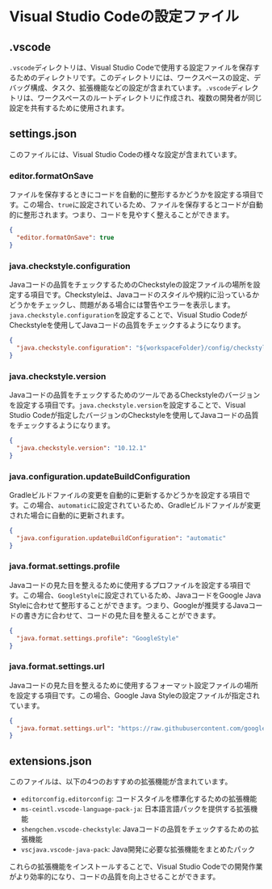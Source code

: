 # Visual Studio Codeの設定ファイル

## .vscode

`.vscode`ディレクトリは、Visual Studio Codeで使用する設定ファイルを保存するためのディレクトリです。このディレクトリには、ワークスペースの設定、デバッグ構成、タスク、拡張機能などの設定が含まれています。`.vscode`ディレクトリは、ワークスペースのルートディレクトリに作成され、複数の開発者が同じ設定を共有するために使用されます。


## settings.json

このファイルには、Visual Studio Codeの様々な設定が含まれています。

### editor.formatOnSave

ファイルを保存するときにコードを自動的に整形するかどうかを設定する項目です。この場合、`true`に設定されているため、ファイルを保存するとコードが自動的に整形されます。つまり、コードを見やすく整えることができます。

```json:settings.json
{
  "editor.formatOnSave": true
}
```
### java.checkstyle.configuration

Javaコードの品質をチェックするためのCheckstyleの設定ファイルの場所を設定する項目です。Checkstyleは、Javaコードのスタイルや規約に沿っているかどうかをチェックし、問題がある場合には警告やエラーを表示します。`java.checkstyle.configuration`を設定することで、Visual Studio CodeがCheckstyleを使用してJavaコードの品質をチェックするようになります。

```json:settings.json
{
  "java.checkstyle.configuration": "${workspaceFolder}/config/checkstyle/checkstyle.xml"
}
```

### java.checkstyle.version

Javaコードの品質をチェックするためのツールであるCheckstyleのバージョンを設定する項目です。`java.checkstyle.version`を設定することで、Visual Studio Codeが指定したバージョンのCheckstyleを使用してJavaコードの品質をチェックするようになります。

```json:settings.json
{
  "java.checkstyle.version": "10.12.1"
}
```

### java.configuration.updateBuildConfiguration

Gradleビルドファイルの変更を自動的に更新するかどうかを設定する項目です。この場合、`automatic`に設定されているため、Gradleビルドファイルが変更された場合に自動的に更新されます。

```json:settings.json
{
  "java.configuration.updateBuildConfiguration": "automatic"
}
```

### java.format.settings.profile

Javaコードの見た目を整えるために使用するプロファイルを設定する項目です。この場合、`GoogleStyle`に設定されているため、JavaコードをGoogle Java Styleに合わせて整形することができます。つまり、Googleが推奨するJavaコードの書き方に合わせて、コードの見た目を整えることができます。

```json:settings.json
{
  "java.format.settings.profile": "GoogleStyle"
}
```

### java.format.settings.url

Javaコードの見た目を整えるために使用するフォーマット設定ファイルの場所を設定する項目です。この場合、Google Java Styleの設定ファイルが指定されています。

```json:settings.json
{
  "java.format.settings.url": "https://raw.githubusercontent.com/google/styleguide/gh-pages/eclipse-java-google-style.xml"
}
```

## extensions.json

このファイルは、以下の4つのおすすめの拡張機能が含まれています。

- `editorconfig.editorconfig`: コードスタイルを標準化するための拡張機能
- `ms-ceintl.vscode-language-pack-ja`: 日本語言語パックを提供する拡張機能
- `shengchen.vscode-checkstyle`: Javaコードの品質をチェックするための拡張機能
- `vscjava.vscode-java-pack`: Java開発に必要な拡張機能をまとめたパック

これらの拡張機能をインストールすることで、Visual Studio Codeでの開発作業がより効率的になり、コードの品質を向上させることができます。
